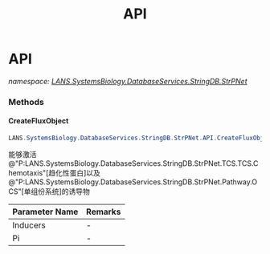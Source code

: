 ﻿---
title: API
---

# API
_namespace: [LANS.SystemsBiology.DatabaseServices.StringDB.StrPNet](N-LANS.SystemsBiology.DatabaseServices.StringDB.StrPNet.html)_



### Methods

#### CreateFluxObject
```csharp
LANS.SystemsBiology.DatabaseServices.StringDB.StrPNet.API.CreateFluxObject(LANS.SystemsBiology.DatabaseServices.StringDB.StrPNet.Network,LANS.SystemsBiology.DatabaseServices.StringDB.StrPNet.TCS.SensorInducers[],System.String)
```
能够激活@"P:LANS.SystemsBiology.DatabaseServices.StringDB.StrPNet.TCS.TCS.Chemotaxis"[趋化性蛋白]以及@"P:LANS.SystemsBiology.DatabaseServices.StringDB.StrPNet.Pathway.OCS"[单组份系统]的诱导物

|Parameter Name|Remarks|
|--------------|-------|
|Inducers|-|
|Pi|-|





